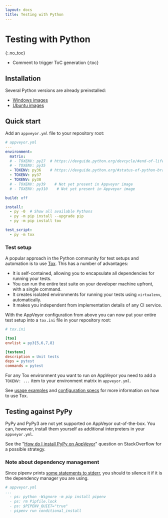 ```yaml
---
layout: docs
title: Testing with Python
---
```


<!-- markdownlint-disable MD022 MD032 -->
# Testing with Python
{:.no_toc}

* Comment to trigger ToC generation
{:toc}
<!-- markdownlint-enable MD022 MD032 -->

## Installation

Several Python versions are already preinstalled:

* [Windows images](/docs/windows-images-software/#python)
* [Ubuntu images](/docs/linux-images-software/#python)

## Quick start

Add an `appveyor.yml` file to your repository root:

```yaml
# appveyor.yml
---
environment:
  matrix:
  # - TOXENV: py27  # https://devguide.python.org/devcycle/#end-of-life-branches
  # - TOXENV: py35
  - TOXENV: py36    # https://devguide.python.org/#status-of-python-branches
  - TOXENV: py37
  - TOXENV: py38
  # - TOXENV: py39    # Not yet present in Appveyor image
  # - TOXENV: py310    # Not yet present in Appveyor image

build: off

install:
  - py -0  # Show all available Pythons
  - py -m pip install --upgrade pip
  - py -m pip install tox

test_script:
  - py -m tox
```

### Test setup

A popular approach in the Python community for test setups and automation is
to use [Tox](https://tox.readthedocs.io/). This has a number of advantages:

* It is self-contained, allowing you to encapsulate all dependencies for running your tests.
* You can run the entire test suite on your developer machine upfront, with a single command.
* It creates isolated environments for running your tests using `virtualenv`, automatically.
* It makes you independent from implementation details of any CI service.

With the AppVeyor configuration from above you can now put your entire test
setup into a `tox.ini` file in your repository root:

```ini
# tox.ini

[tox]
envlist = py3{5,6,7,8}

[testenv]
description = Unit tests
deps = pytest
commands = pytest
```

For any Tox environment you want to run on AppVeyor you need to add a
`TOXENV: ...` item to your environment matrix in `appveyor.yml`.

See [usage examples](https://tox.readthedocs.io/en/latest/example/basic.html)
and [configuration specs](https://tox.readthedocs.io/en/latest/config.html)
for more information on how to use Tox.

## Testing against PyPy

PyPy and PyPy3 are not yet supported on AppVeyor out-of-the-box. You can,
however, install them yourself as additional interpreters in your `appveyor.yml`.

See the "[How do I install PyPy on AppVeyor](
https://stackoverflow.com/questions/30822873/how-do-i-install-pypy-on-appveyor
)" question on StackOverflow for a possible strategy.


### Note about dependency management

Since pipenv prints [some statements to stderr](https://github.com/pypa/pipenv/issues/2945), you should to silence it if it is the dependency manager you are using.

```yaml
# appveyor.yml
...
  - ps: python -Wignore -m pip install pipenv
  - ps: rm Pipfile.lock
  - ps: $PIPENV_QUIET="true"
  - pipenv run conditional_install
```
